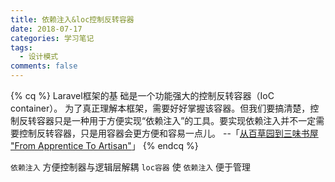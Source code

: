```yaml
---
title: 依赖注入&loc控制反转容器
date: 2018-07-17
categories: 学习笔记
tags:
  - 设计模式
comments: false
---
```

{% cq %}
Laravel框架的基 础是一个功能强大的控制反转容器（IoC container）。 为了真正理解本框架，需要好好掌握该容器。但我们要搞清楚，控制反转容器只是一种用于方便实现“依赖注入”的工具。要实现依赖注入并不一定需要控制反转容器，只是用容器会更方便和容易一点儿。 --「[从百草园到三味书屋 "From Apprentice To Artisan"](https://my.oschina.net/zgldh/blog/389246)」
{% endcq %}
<!-- more -->
`依赖注入` 方便控制器与逻辑层解耦
`loc容器` 使 `依赖注入` 便于管理